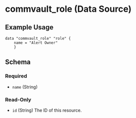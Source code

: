 # commvault_role (Data Source)


## Example Usage

```hcl
data "commvault_role" "role" {
    name = "Alert Owner"
    }
```



<!-- schema generated by tfplugindocs -->
## Schema

### Required

- `name` (String)

### Read-Only

- `id` (String) The ID of this resource.


